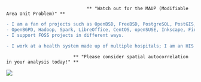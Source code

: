 
                                  
                                  ** "Watch out for the MAUP (Modifiable Area Unit Problem)" **
                                  
```diff
- I am a fan of projects such as OpenBSD, FreeBSD, PostgreSQL, PostGIS, QGIS, OSCAR EMR, Open Dental, OpenSSH, 
- OpenBGPD, Hadoop, Spark, LibreOffice, CentOS, openSUSE, Inkscape, Firefox the list goes on.. 
- I support FOSS projects in different ways.

- I work at a health system made up of multiple hospitals; I am an HIS subject matter expert and clinical application developer.
```

                             ** "Please consider spatial autocorrelation in your analysis today!" **

![](https://komarev.com/ghpvc/?username=asterismm54&color=blueviolet)
